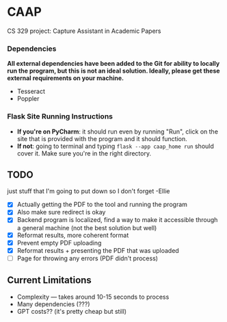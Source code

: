 # CAAP
CS 329 project: Capture Assistant in Academic Papers

### Dependencies
**All external dependencies have been added to the Git for ability to locally run the program, but this is not an ideal solution. Ideally, please get these external requirements on your machine.**
- Tesseract
- Poppler


### Flask Site Running Instructions
- **If you're on PyCharm**: it should run even by running "Run", click on the site that is provided with the program and it should function.
- **If not**: going to terminal and typing `flask --app caap_home run` should cover it. Make sure you're in the right directory.


## TODO
just stuff that I'm going to put down so I don't forget -Ellie

- [x] Actually getting the PDF to the tool and running the program
- [x] Also make sure redirect is okay
- [x] Backend program is localized, find a way to make it accessible through a general machine (not the best solution but well)
- [x] Reformat results, more coherent format
- [x] Prevent empty PDF uploading
- [x] Reformat results + presenting the PDF that was uploaded
- [ ] Page for throwing any errors (PDF didn't process)

## Current Limitations
- Complexity — takes around 10-15 seconds to process
- Many dependencies (???)
- GPT costs?? (it's pretty cheap but still)